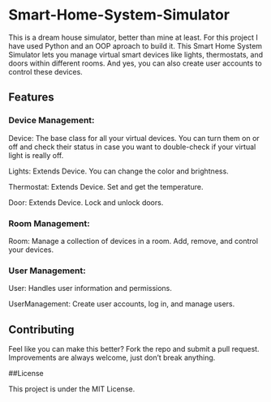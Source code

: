 # Smart-Home-System-Simulator

This is a dream house simulator, better than mine at least. For this project I have used Python and an OOP aproach to build it. This Smart Home System Simulator lets you manage virtual smart devices like lights, thermostats, and doors within different rooms. And yes, you can also create user accounts to control these devices. 

## Features

### Device Management:

Device: The base class for all your virtual devices. You can turn them on or off and check their status in case you want to double-check if your virtual light is really off.

Lights: Extends Device. You can change the color and brightness. 

Thermostat: Extends Device. Set and get the temperature.

Door: Extends Device. Lock and unlock doors.

### Room Management:

Room: Manage a collection of devices in a room. Add, remove, and control your devices. 

### User Management:

User: Handles user information and permissions. 

UserManagement: Create user accounts, log in, and manage users. 

## Contributing

Feel like you can make this better? Fork the repo and submit a pull request. Improvements are always welcome, just don’t break anything.

##License

This project is under the MIT License.
